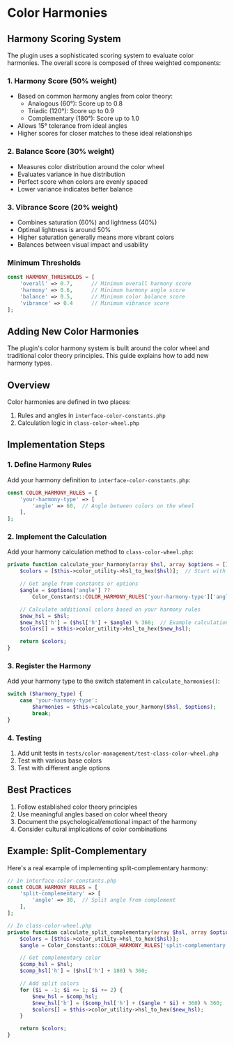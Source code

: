 # Color Harmonies

## Harmony Scoring System

The plugin uses a sophisticated scoring system to evaluate color harmonies. The overall score is composed of three weighted components:

### 1. Harmony Score (50% weight)
- Based on common harmony angles from color theory:
  - Analogous (60°): Score up to 0.8
  - Triadic (120°): Score up to 0.9
  - Complementary (180°): Score up to 1.0
- Allows 15° tolerance from ideal angles
- Higher scores for closer matches to these ideal relationships

### 2. Balance Score (30% weight)
- Measures color distribution around the color wheel
- Evaluates variance in hue distribution
- Perfect score when colors are evenly spaced
- Lower variance indicates better balance

### 3. Vibrance Score (20% weight)
- Combines saturation (60%) and lightness (40%)
- Optimal lightness is around 50%
- Higher saturation generally means more vibrant colors
- Balances between visual impact and usability

### Minimum Thresholds
```php
const HARMONY_THRESHOLDS = [
    'overall' => 0.7,      // Minimum overall harmony score
    'harmony' => 0.6,      // Minimum harmony angle score
    'balance' => 0.5,      // Minimum color balance score
    'vibrance' => 0.4      // Minimum vibrance score
];
```

## Adding New Color Harmonies

The plugin's color harmony system is built around the color wheel and traditional color theory principles. This guide explains how to add new harmony types.

## Overview

Color harmonies are defined in two places:
1. Rules and angles in `interface-color-constants.php`
2. Calculation logic in `class-color-wheel.php`

## Implementation Steps

### 1. Define Harmony Rules

Add your harmony definition to `interface-color-constants.php`:

```php
const COLOR_HARMONY_RULES = [
    'your-harmony-type' => [
        'angle' => 60,  // Angle between colors on the wheel
    ],
];
```

### 2. Implement the Calculation

Add your harmony calculation method to `class-color-wheel.php`:

```php
private function calculate_your_harmony(array $hsl, array $options = []): array {
    $colors = [$this->color_utility->hsl_to_hex($hsl)];  // Start with base color

    // Get angle from constants or options
    $angle = $options['angle'] ??
        Color_Constants::COLOR_HARMONY_RULES['your-harmony-type']['angle'];

    // Calculate additional colors based on your harmony rules
    $new_hsl = $hsl;
    $new_hsl['h'] = ($hsl['h'] + $angle) % 360;  // Example calculation
    $colors[] = $this->color_utility->hsl_to_hex($new_hsl);

    return $colors;
}
```

### 3. Register the Harmony

Add your harmony type to the switch statement in `calculate_harmonies()`:

```php
switch ($harmony_type) {
    case 'your-harmony-type':
        $harmonies = $this->calculate_your_harmony($hsl, $options);
        break;
}
```

### 4. Testing

1. Add unit tests in `tests/color-management/test-class-color-wheel.php`
2. Test with various base colors
3. Test with different angle options

## Best Practices

1. Follow established color theory principles
2. Use meaningful angles based on color wheel theory
3. Document the psychological/emotional impact of the harmony
4. Consider cultural implications of color combinations

## Example: Split-Complementary

Here's a real example of implementing split-complementary harmony:

```php
// In interface-color-constants.php
const COLOR_HARMONY_RULES = [
    'split-complementary' => [
        'angle' => 30,  // Split angle from complement
    ],
];

// In class-color-wheel.php
private function calculate_split_complementary(array $hsl, array $options = []): array {
    $colors = [$this->color_utility->hsl_to_hex($hsl)];
    $angle = Color_Constants::COLOR_HARMONY_RULES['split-complementary']['angle'];

    // Get complementary color
    $comp_hsl = $hsl;
    $comp_hsl['h'] = ($hsl['h'] + 180) % 360;

    // Add split colors
    for ($i = -1; $i <= 1; $i += 2) {
        $new_hsl = $comp_hsl;
        $new_hsl['h'] = ($comp_hsl['h'] + ($angle * $i) + 360) % 360;
        $colors[] = $this->color_utility->hsl_to_hex($new_hsl);
    }

    return $colors;
}
